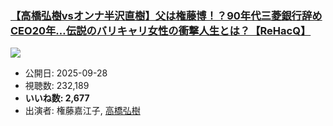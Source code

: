 ### [【高橋弘樹vsオンナ半沢直樹】父は権藤博！？90年代三菱銀行辞めCEO20年…伝説のバリキャリ女性の衝撃人生とは？【ReHacQ】](https://www.youtube.com/watch?v=XwtWS3Sgoo8)
[![](https://img.youtube.com/vi/XwtWS3Sgoo8/sddefault.jpg)](https://www.youtube.com/watch?v=XwtWS3Sgoo8)
-   公開日: 2025-09-28
-   視聴数: 232,189
-   **いいね数: 2,677**
-   出演者: 権藤嘉江子, [高橋弘樹](/rehacq_fan/people/高橋弘樹 "wikilink")
